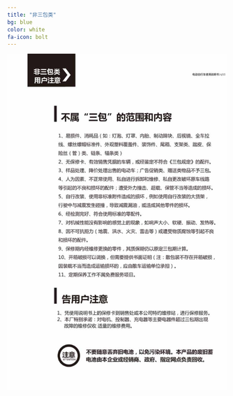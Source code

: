```yaml
---
title: "非三包类"
bg: blue
color: white
fa-icon: bolt
---
```


![image tooltip here](/img/images/9_02.jpg)